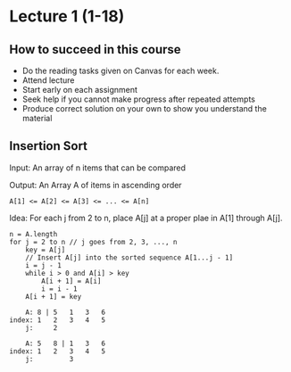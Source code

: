 # Lecture 1 (1-18)

## How to succeed in this course

- Do the reading tasks given on Canvas for each week.
- Attend lecture
- Start early on each assignment
- Seek help if you cannot make progress after repeated attempts
- Produce correct solution on your own to show you understand the material

## Insertion Sort

Input: An array of n items that can be compared

Output: An Array A of items in ascending order

```
A[1] <= A[2] <= A[3] <= ... <= A[n]
```

Idea: For each j from 2 to n, place A[j] at a proper plae in A[1] through A[j].

```
n = A.length
for j = 2 to n // j goes from 2, 3, ..., n
    key = A[j]
    // Insert A[j] into the sorted sequence A[1...j - 1]
    i = j - 1
    while i > 0 and A[i] > key
        A[i + 1] = A[i]
        i = i - 1
    A[i + 1] = key
```

```
    A: 8 | 5   1   3   6
index: 1   2   3   4   5
    j:     2

    A: 5   8 | 1   3   6
index: 1   2   3   4   5
    j:         3
```